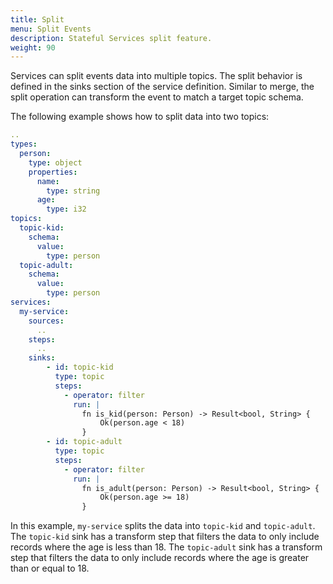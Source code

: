 ```yaml
---
title: Split
menu: Split Events
description: Stateful Services split feature.
weight: 90
---
```


Services can split events data into multiple topics. The split behavior is defined in the sinks section of the service definition. Similar to merge, the split operation can transform the event to match a target topic schema.

The following example shows how to split data into two topics:

```yaml
..
types:
  person:
    type: object
    properties:
      name:
        type: string
      age: 
        type: i32
topics:
  topic-kid:
    schema:
      value:
        type: person
  topic-adult:
    schema:
      value:
        type: person
services:
  my-service:
    sources:
      ..
    steps:
      ..
    sinks:
        - id: topic-kid
          type: topic
          steps:
            - operator: filter
              run: |
                fn is_kid(person: Person) -> Result<bool, String> {
                    Ok(person.age < 18)
                }
        - id: topic-adult
          type: topic
          steps:
            - operator: filter
              run: |
                fn is_adult(person: Person) -> Result<bool, String> {
                    Ok(person.age >= 18)
                }
```

In this example, `my-service` splits the data into `topic-kid` and `topic-adult`. The `topic-kid` sink has a transform step that filters the data to only include records where the age is less than 18. The `topic-adult` sink has a transform step that filters the data to only include records where the age is greater than or equal to 18.
